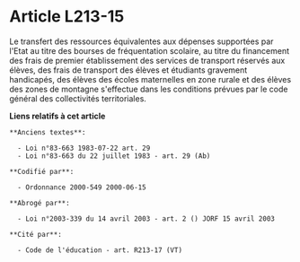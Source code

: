 # Article L213-15

Le transfert des ressources équivalentes aux dépenses supportées par l'Etat au titre des bourses de fréquentation scolaire,
au titre du financement des frais de premier établissement des services de transport réservés aux élèves, des frais de
transport des élèves et étudiants gravement handicapés, des élèves des écoles maternelles en zone rurale et des élèves des
zones de montagne s'effectue dans les conditions prévues par le code général des collectivités territoriales.

**Liens relatifs à cet article**

	**Anciens textes**:

	  - Loi n°83-663 1983-07-22 art. 29
	  - Loi n°83-663 du 22 juillet 1983 - art. 29 (Ab)

	**Codifié par**:

	  - Ordonnance 2000-549 2000-06-15

	**Abrogé par**:

	  - Loi n°2003-339 du 14 avril 2003 - art. 2 () JORF 15 avril 2003

	**Cité par**:

	  - Code de l'éducation - art. R213-17 (VT)

